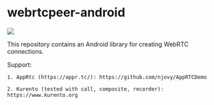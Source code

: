 webrtcpeer-android
=================
[![](https://jitpack.io/v/nhancv/ot-webrtcpeer-android.svg)](https://jitpack.io/#nhancv/ot-webrtcpeer-android)

This repository contains an Android library for creating WebRTC connections.

Support:

    1. AppRtc (https://appr.tc/): https://github.com/njovy/AppRTCDemo
    
    2. Kurento (tested with call, composite, recorder): https://www.kurento.org



